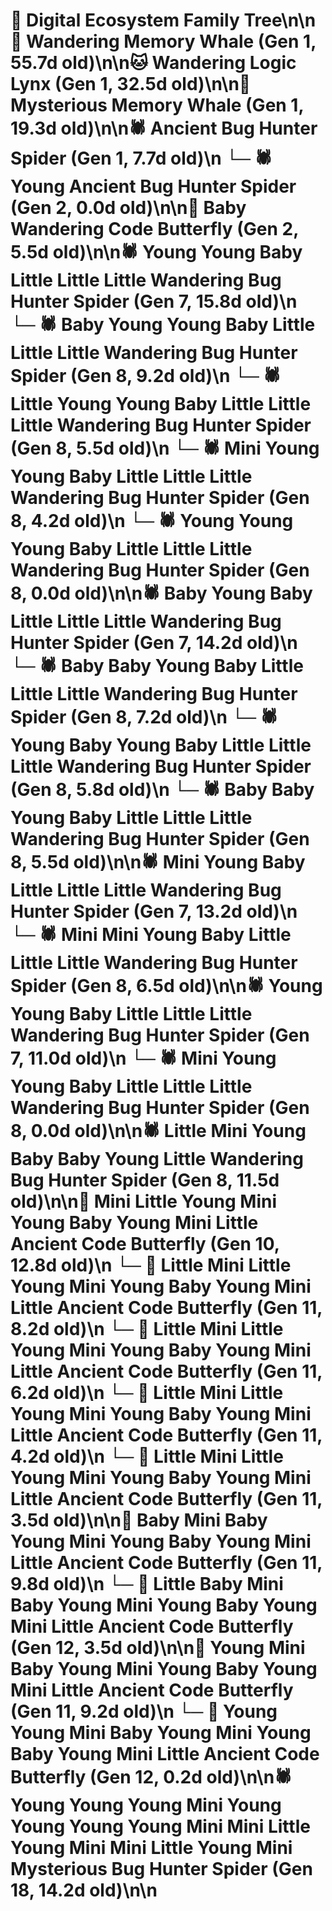 # 🌳 Digital Ecosystem Family Tree\n\n🐋 Wandering Memory Whale (Gen 1, 55.7d old)\n\n🐱 Wandering Logic Lynx (Gen 1, 32.5d old)\n\n🐋 Mysterious Memory Whale (Gen 1, 19.3d old)\n\n🕷️ Ancient Bug Hunter Spider (Gen 1, 7.7d old)\n  └─ 🕷️ Young Ancient Bug Hunter Spider (Gen 2, 0.0d old)\n\n🦋 Baby Wandering Code Butterfly (Gen 2, 5.5d old)\n\n🕷️ Young Young Baby Little Little Little Wandering Bug Hunter Spider (Gen 7, 15.8d old)\n  └─ 🕷️ Baby Young Young Baby Little Little Little Wandering Bug Hunter Spider (Gen 8, 9.2d old)\n  └─ 🕷️ Little Young Young Baby Little Little Little Wandering Bug Hunter Spider (Gen 8, 5.5d old)\n  └─ 🕷️ Mini Young Young Baby Little Little Little Wandering Bug Hunter Spider (Gen 8, 4.2d old)\n  └─ 🕷️ Young Young Young Baby Little Little Little Wandering Bug Hunter Spider (Gen 8, 0.0d old)\n\n🕷️ Baby Young Baby Little Little Little Wandering Bug Hunter Spider (Gen 7, 14.2d old)\n  └─ 🕷️ Baby Baby Young Baby Little Little Little Wandering Bug Hunter Spider (Gen 8, 7.2d old)\n  └─ 🕷️ Young Baby Young Baby Little Little Little Wandering Bug Hunter Spider (Gen 8, 5.8d old)\n  └─ 🕷️ Baby Baby Young Baby Little Little Little Wandering Bug Hunter Spider (Gen 8, 5.5d old)\n\n🕷️ Mini Young Baby Little Little Little Wandering Bug Hunter Spider (Gen 7, 13.2d old)\n  └─ 🕷️ Mini Mini Young Baby Little Little Little Wandering Bug Hunter Spider (Gen 8, 6.5d old)\n\n🕷️ Young Young Baby Little Little Little Wandering Bug Hunter Spider (Gen 7, 11.0d old)\n  └─ 🕷️ Mini Young Young Baby Little Little Little Wandering Bug Hunter Spider (Gen 8, 0.0d old)\n\n🕷️ Little Mini Young Baby Baby Young Little Wandering Bug Hunter Spider (Gen 8, 11.5d old)\n\n🦋 Mini Little Young Mini Young Baby Young Mini Little Ancient Code Butterfly (Gen 10, 12.8d old)\n  └─ 🦋 Little Mini Little Young Mini Young Baby Young Mini Little Ancient Code Butterfly (Gen 11, 8.2d old)\n  └─ 🦋 Little Mini Little Young Mini Young Baby Young Mini Little Ancient Code Butterfly (Gen 11, 6.2d old)\n  └─ 🦋 Little Mini Little Young Mini Young Baby Young Mini Little Ancient Code Butterfly (Gen 11, 4.2d old)\n  └─ 🦋 Little Mini Little Young Mini Young Baby Young Mini Little Ancient Code Butterfly (Gen 11, 3.5d old)\n\n🦋 Baby Mini Baby Young Mini Young Baby Young Mini Little Ancient Code Butterfly (Gen 11, 9.8d old)\n  └─ 🦋 Little Baby Mini Baby Young Mini Young Baby Young Mini Little Ancient Code Butterfly (Gen 12, 3.5d old)\n\n🦋 Young Mini Baby Young Mini Young Baby Young Mini Little Ancient Code Butterfly (Gen 11, 9.2d old)\n  └─ 🦋 Young Young Mini Baby Young Mini Young Baby Young Mini Little Ancient Code Butterfly (Gen 12, 0.2d old)\n\n🕷️ Young Young Young Mini Young Young Young Young Mini Mini Little Young Mini Mini Little Young Mini Mysterious Bug Hunter Spider (Gen 18, 14.2d old)\n\n
